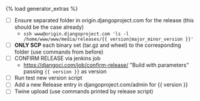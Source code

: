 {% load generator_extras %}
- [ ] Ensure separated folder in origin.djangoproject.com for the release (this should be the case already)
  - `ssh www@origin.djangoproject.com 'ls -l /home/www/www/media/releases/{{ version|major_minor_version }}'`
- [ ] **ONLY SCP** each binary set (tar.gz and wheel) to the corresponding folder (use commands from before)
- [ ] CONFIRM RELEASE via jenkins job
  - https://djangoci.com/job/confirm-release/ "Build with parameters" passing `{{ version }}` as version
- [ ] Run test new version script
- [ ] Add a new Release entry in djangoproject.com/admin for {{ version }}
- [ ] Twine upload (use commands printed by release script)

